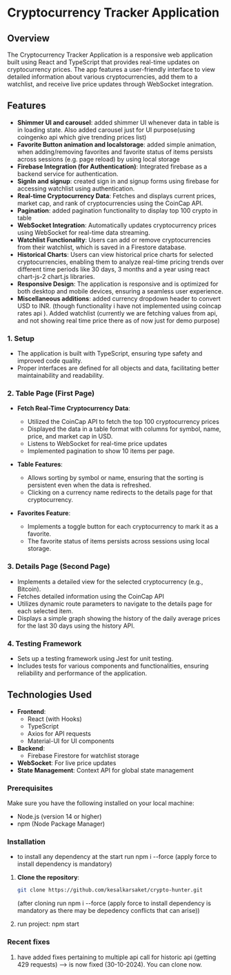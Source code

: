 # Cryptocurrency Tracker Application

## Overview

The Cryptocurrency Tracker Application is a responsive web application built using React and TypeScript that provides real-time updates on cryptocurrency prices. The app features a user-friendly interface to view detailed information about various cryptocurrencies, add them to a watchlist, and receive live price updates through WebSocket integration.

## Features

- **Shimmer UI and carousel**: added shimmer UI whenever data in table is in loading state. Also added carousel just for UI purpose(using coingenko api which give trending prices list)
- **Favorite Button animation and localstorage**: added simple animation, when adding/removing favorites and favorite status of items persists across sessions (e.g. page reload) by using local storage
- **Firebase Integration (for Authentication)**: Integrated firebase as a backend service for authentication.
- **SignIn and signup**: created sign in and signup forms using firebase for accessing watchlist using authentication.
- **Real-time Cryptocurrency Data**: Fetches and displays current prices, market cap, and rank of cryptocurrencies using the CoinCap API.
- **Pagination**: added pagination functionality to display top 100 crypto in table
- **WebSocket Integration**: Automatically updates cryptocurrency prices using WebSocket for real-time data streaming.
- **Watchlist Functionality**: Users can add or remove cryptocurrencies from their watchlist, which is saved in a Firestore database.
- **Historical Charts**: Users can view historical price charts for selected cryptocurrencies, enabling them to analyze real-time pricing trends over different time periods like 30 days, 3 months and a year using react chart-js-2 chart.js libraries.
- **Responsive Design**: The application is responsive and is optimized for both desktop and mobile devices, ensuring a seamless user experience.
- **Miscellaneous additions**: added currency dropdown header to convert USD to INR. (though functionality i have not implemented using coincap rates api ). Added watchlist (currently we are fetching values from api, and not showing real time price there as of now just for demo purpose)

### 1. Setup

- The application is built with TypeScript, ensuring type safety and improved code quality.
- Proper interfaces are defined for all objects and data, facilitating better maintainability and readability.

### 2. Table Page (First Page)

- **Fetch Real-Time Cryptocurrency Data**:

  - Utilized the CoinCap API to fetch the top 100 cryptocurrency prices
  - Displayed the data in a table format with columns for symbol, name, price, and market cap in USD.
  - Listens to WebSocket for real-time price updates
  - Implemented pagination to show 10 items per page.

- **Table Features**:

  - Allows sorting by symbol or name, ensuring that the sorting is persistent even when the data is refreshed.
  - Clicking on a currency name redirects to the details page for that cryptocurrency.

- **Favorites Feature**:
  - Implements a toggle button for each cryptocurrency to mark it as a favorite.
  - The favorite status of items persists across sessions using local storage.

### 3. Details Page (Second Page)

- Implements a detailed view for the selected cryptocurrency (e.g., Bitcoin).
- Fetches detailed information using the CoinCap API
- Utilizes dynamic route parameters to navigate to the details page for each selected item.
- Displays a simple graph showing the history of the daily average prices for the last 30 days using the history API.

### 4. Testing Framework

- Sets up a testing framework using Jest for unit testing.
- Includes tests for various components and functionalities, ensuring reliability and performance of the application.

## Technologies Used

- **Frontend**:
  - React (with Hooks)
  - TypeScript
  - Axios for API requests
  - Material-UI for UI components
- **Backend**:
  - Firebase Firestore for watchlist storage
- **WebSocket**: For live price updates
- **State Management**: Context API for global state management

### Prerequisites

Make sure you have the following installed on your local machine:

- Node.js (version 14 or higher)
- npm (Node Package Manager)

### Installation

- to install any dependency at the start run npm i --force (apply force to install dependency is mandatory)

1. **Clone the repository**:

   ```bash
   git clone https://github.com/kesalkarsaket/crypto-hunter.git
   ```

   (after cloning run npm i --force (apply force to install dependency is mandatory as there may be depedency conflicts that can arise))

2. run project:
   npm start

### Recent fixes

1.  have added fixes pertaining to multiple api call for historic api (getting 429 requests) --> is now fixed (30-10-2024). You can clone now.
